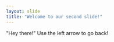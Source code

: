 ```yaml
---
layout: slide
title: "Welcome to our second slide!"
---
```

"Hey there!"
Use the left arrow to go back!
